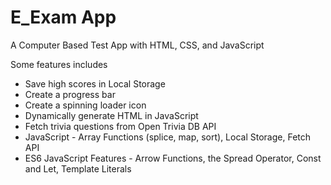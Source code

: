 # E_Exam App

A Computer Based Test App with HTML, CSS, and JavaScript

Some features includes

- Save high scores in Local Storage
- Create a progress bar
- Create a spinning loader icon
- Dynamically generate HTML in JavaScript
- Fetch trivia questions from Open Trivia DB API
- JavaScript - Array Functions (splice, map, sort), Local Storage, Fetch API
- ES6 JavaScript Features - Arrow Functions, the Spread Operator, Const and Let, Template Literals
